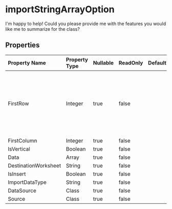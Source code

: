 # **importStringArrayOption**

I'm happy to help! Could you please provide me with the features you would like me to summarize for the class? 

## **Properties**

| Property Name | Property Type | Nullable |  ReadOnly | DefaultValue | Description | 
| :- | :- | :- |:- |  :- | :- |
|FirstRow|Integer|true|false |  |A property named "FirstRow" of type integer with both a getter and a setter is defined in the class.|
|FirstColumn|Integer|true|false |  ||
|IsVertical|Boolean|true|false |  ||
|Data|Array|true|false |  ||
|DestinationWorksheet|String|true|false |  ||
|IsInsert|Boolean|true|false |  ||
|ImportDataType|String|true|false |  ||
|DataSource|Class|true|false |  ||
|Source|Class|true|false |  ||

